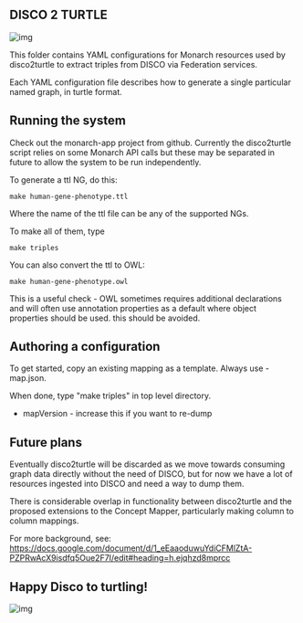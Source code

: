 ## DISCO 2 TURTLE

![img](http://fc01.deviantart.net/fs71/f/2012/052/e/7/disco_turtle_by_kiatonasy-d4qk6ab.jpg)

This folder contains YAML configurations for Monarch resources used by
disco2turtle to extract triples from DISCO via Federation services.

Each YAML configuration file describes how to generate a single
particular named graph, in turtle format.

## Running the system

Check out the monarch-app project from github. Currently the
disco2turtle script relies on some Monarch API calls but these may be
separated in future to allow the system to be run independently.

To generate a ttl NG, do this:

    make human-gene-phenotype.ttl

Where the name of the ttl file can be any of the supported NGs.

To make all of them, type

    make triples

You can also convert the ttl to OWL:

    make human-gene-phenotype.owl

This is a useful check - OWL sometimes requires additional
declarations and will often use annotation properties as a default
where object properties should be used. this should be avoided.


## Authoring a configuration

To get started, copy an existing mapping as a template. Always use -map.json.

When done, type "make triples" in top level directory.

 * mapVersion - increase this if you want to re-dump

## Future plans

Eventually disco2turtle will be discarded as we move towards consuming
graph data directly without the need of DISCO, but for now we have a
lot of resources ingested into DISCO and need a way to dump them.

There is considerable overlap in functionality between disco2turtle
and the proposed extensions to the Concept Mapper, particularly making
column to column mappings.

For more background, see:
https://docs.google.com/document/d/1_eEaaoduwuYdiCFMlZtA-PZPRwAcX9isdfq5Oue2F7I/edit#heading=h.ejqhzd8mprcc

## Happy Disco to turtling!

![img](http://www.crestschools.com/wp-content/uploads/2011/08/disco-turtle-sm.jpg)
